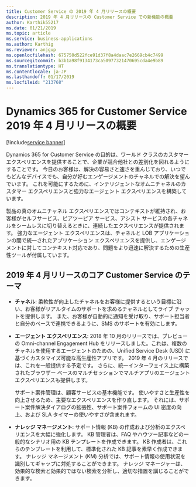 ```yaml
---
title: Customer Service の 2019 年 4 月リリースの概要
description: 2019 年 4 月リリースの Customer Service での新機能の概要
author: Karthik55217
ms.date: 01/21/2019
ms.topic: article
ms.service: business-applications
ms.author: Karthig
ms.reviewer: anjgup
ms.openlocfilehash: 675750d522fce91d37f8a4daac7e2669cb4c7499
ms.sourcegitcommit: b3b1a98f9134173ca50977321470695cda4e9b89
ms.translationtype: HT
ms.contentlocale: ja-JP
ms.lasthandoff: 01/17/2019
ms.locfileid: "213768"
---
```

#  <a name="overview-of-dynamics-365-for-customer-service-april-19-release"></a>Dynamics 365 for Customer Service 2019 年 4 月リリースの概要
[!include[service banner](../includes/service.md)]




Dynamics 365 for Customer Service の目的は、ワールド クラスのカスタマー エクスペリエンスを提供することで、企業が競合他社との差別化を図れるようにすることです。 今日のお客様は、解決の容易さと速さを重んじており、いつでもどんなデバイスでも、自分が好むエンゲージメントのチャネルでの解決を望んでいます。 これを可能にするために、インテリジェントなオムニチャネルのカスタマー エクスペリエンスと強力なエージェント エクスペリエンスを構築しています。

製品の真のオムニチャネル エクスペリエンスではコンテキストが維持され、お客様がセルフサービス、ピアツーピア サービス、アシスト サービスの各チャネルをシームレスに切り替えるときに、連続したエクスペリエンスが提供されます。 強力なエージェント エクスペリエンスは、チャネルと LOB アプリケーションの間で統一されたアプリケーション エクスペリエンスを提供し、エンゲージメントに対してコンテキスト対応であり、問題をより迅速に解決するための生産性ツールが付属しています。 

## <a name="themes-for-core-customer-service-april-19-release"></a>2019 年 4 月リリースのコア Customer Service のテーマ

-  **チャネル**: 柔軟性が向上したチャネルをお客様に提供するという目標に沿い、お客様がリアルタイムのサポートを求めるチャネルとしてライブ チャットを提供します。 また、お客様が自動的に通知を受け取り、サポート担当者と自分のペースで連携できるように、SMS のサポートを有効にします。 

-  **エージェント エクスペリエンス**: 2018 年 10 月のリリースでは、プレビューの Omni-channel Engagement Hub をリリースしました。これは、複数のチャネルを使用するエージェントのための、Unified Service Desk (USD) に基づくカスタマイズ可能な高生産性アプリです。 2019 年 4 月のリリースでは、これを一般提供する予定です。 さらに、統一インターフェイス上に構築されたブラウザー ベースのマルチセッションでマルチアプリのエージェント エクスペリエンスも提供します。 

    サポート案件管理は、顧客サービスの基本機能です。 使いやすさと生産性を向上させるため、主要なエクスペリエンスを作り直します。 それには、サポート案件解決ダイアログの拡張性、サポート案件フォームの UI 密度の向上、および SLA タイマーの使いやすさが含まれます。

-  **ナレッジ マネージメント**: サポート情報 (KB) の作成および分析のエクスペリエンスを大幅に強化します。 KB 管理者は、FAQ やハウツー記事などの一般的なシナリオ用の KB テンプレートを作成できます。 KB 作成者は、これらのテンプレートを利用して、標準化された KB 記事を素早く作成できます。 ナレッジ マネージメント (KM) 分析では、サポート情報の使用状況を識別してギャップに対処することができます。 ナレッジ マネージャーは、効果的な検索と効果的ではない検索を分析し、適切な措置を講じることができます。


